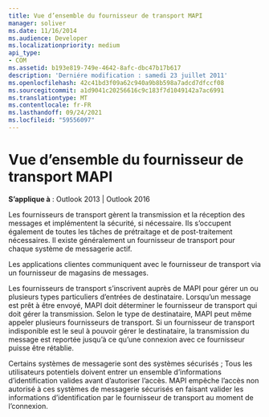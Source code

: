 ```yaml
---
title: Vue d’ensemble du fournisseur de transport MAPI
manager: soliver
ms.date: 11/16/2014
ms.audience: Developer
ms.localizationpriority: medium
api_type:
- COM
ms.assetid: b193e819-749e-4642-8afc-dbc47b17b617
description: 'Derniére modification : samedi 23 juillet 2011'
ms.openlocfilehash: 42c41bd3f09a62c940a9b8b598a7adcd7dfccf08
ms.sourcegitcommit: a1d9041c20256616c9c183f7d1049142a7ac6991
ms.translationtype: MT
ms.contentlocale: fr-FR
ms.lasthandoff: 09/24/2021
ms.locfileid: "59556097"
---
```

# <a name="mapi-transport-provider-overview"></a>Vue d’ensemble du fournisseur de transport MAPI

  
  
**S’applique à** : Outlook 2013 | Outlook 2016 
  
Les fournisseurs de transport gèrent la transmission et la réception des messages et implémentent la sécurité, si nécessaire. Ils s’occupent également de toutes les tâches de prétraitage et de post-traitement nécessaires. Il existe généralement un fournisseur de transport pour chaque système de messagerie actif.
  
Les applications clientes communiquent avec le fournisseur de transport via un fournisseur de magasins de messages. 
  
Les fournisseurs de transport s’inscrivent auprès de MAPI pour gérer un ou plusieurs types particuliers d’entrées de destinataire. Lorsqu’un message est prêt à être envoyé, MAPI doit déterminer le fournisseur de transport qui doit gérer la transmission. Selon le type de destinataire, MAPI peut même appeler plusieurs fournisseurs de transport. Si un fournisseur de transport indisponible est le seul à pouvoir gérer le destinataire, la transmission du message est reportée jusqu’à ce qu’une connexion avec ce fournisseur puisse être rétablie.
  
Certains systèmes de messagerie sont des systèmes sécurisés ; Tous les utilisateurs potentiels doivent entrer un ensemble d’informations d’identification valides avant d’autoriser l’accès. MAPI empêche l’accès non autorisé à ces systèmes de messagerie sécurisés en faisant valider les informations d’identification par le fournisseur de transport au moment de l’connexion. 
  


